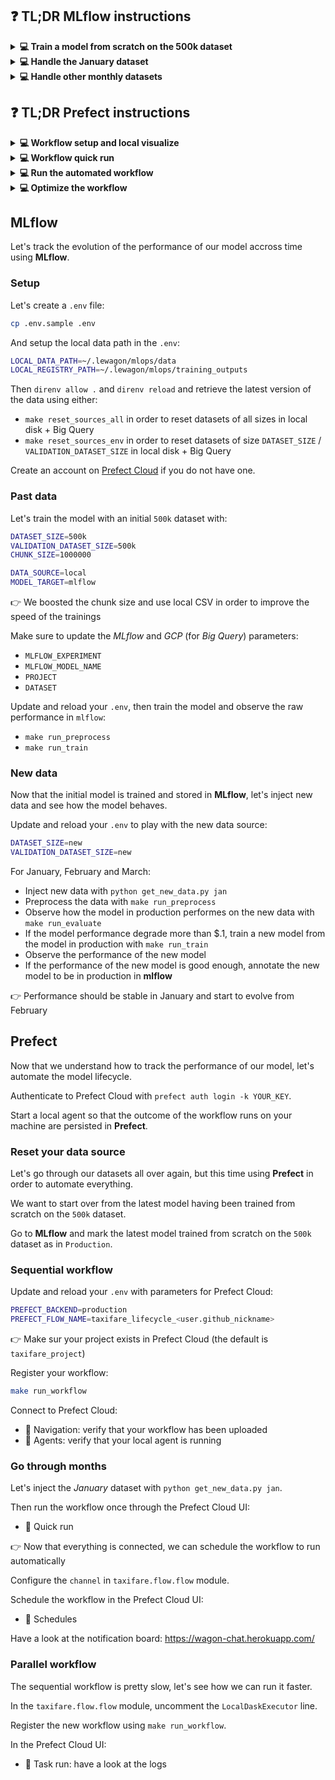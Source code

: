 
[//]: # ( challenge tech stack: mlflow prefect no-livecode )

[//]: # ( challenge instructions )

## ❓ TL;DR MLflow instructions

<details>
  <summary markdown='span'><strong>💻 Train a model from scratch on the 500k dataset</strong></summary>

<details>
  <summary markdown='span'><strong>🎬 Setup the parameters</strong></summary>

  ``` bash
  cp .env.sample .env
  direnv allow
  direnv reload
  ```

</details>

<details>
  <summary markdown='span'><strong>🏋️‍♂️ Train the model</strong></summary>

  ``` bash
  make run_preprocess
  make run_train
  make run_evaluate
  ```
</details>

<details>
  <summary markdown='span'><strong>🏁 Put the model in production</strong></summary>

  In **MLflow** set the model _stage_ as _Production_
</details>

</details>

<details>
  <summary markdown='span'><strong>💻 Handle the January dataset</strong></summary>

<details>
  <summary markdown='span'><strong>🎬 Inject the dataset</strong></summary>

  ``` bash
  python get_new_data.py jan
  ```

</details>

<details>
  <summary markdown='span'><strong>👀 Observe the evolution of the performance</strong></summary>

  The performance of the model in production on the new data seems to be stable.

  👉 No need to train a new model

</details>

</details>

<details>
  <summary markdown='span'><strong>💻 Handle other monthly datasets</strong></summary>

<details>
  <summary markdown='span'><strong>🎬 Inject the monthly dataset</strong></summary>

  ``` bash
  python get_new_data.py jan
  ```

</details>

<details>
  <summary markdown='span'><strong>👀 Observe the evolution of the performance</strong></summary>

  👉 Define with the business a performance threshold on which to act, for example a variation of the performance of $0.3

  🤔 If the performance degrades significantly, train a new model

  🤔 If the performance of the new model is good enough, put it in production

</details>

</details>

## ❓ TL;DR Prefect instructions

<details>
  <summary markdown='span'><strong>💻 Workflow setup and local visualize</strong></summary>

<details>
  <summary markdown='span'><strong>🔑 Authenticate to Prefect</strong></summary>

  ``` bash
  prefect auth login -k YOUR_KEY
  ```

</details>

<details>
  <summary markdown='span'><strong>🎬 Start a Prefect agent</strong></summary>

  ``` bash
  prefect agent local start
  ```

</details>

<details>
  <summary markdown='span'><strong>👀 Visualize the workflow locally</strong></summary>

  ``` bash
  make run_workflow
  ```

</details>

</details>

<details>
  <summary markdown='span'><strong>💻 Workflow quick run</strong></summary>

<details>
  <summary markdown='span'><strong>📝 Register the workflow in Prefect Cloud</strong></summary>

  Set `PREFECT_BACKEND=production` in the `.env` and `direnv reload`.

  In the `taxifare.flow.main` module, comment out the `LocalDaskExecutor` line.

  ``` bash
  make run_workflow
  ```

</details>

<details>
  <summary markdown='span'><strong>🚕 Quick run the workflow</strong></summary>

  Run the workflow in the Prefect UI using _Quick Run_.

</details>

<details>
  <summary markdown='span'><strong>👀 Observe the performance in the notification app</strong></summary>

  Check the performance in [https://wagon-chat.herokuapp.com/<user.github_nickname>].

</details>

</details>

<details>
  <summary markdown='span'><strong>💻 Run the automated workflow</strong></summary>

<details>
  <summary markdown='span'><strong>📆 Schedule the workflow</strong></summary>

  Create a schedule in the Prefect UI.

</details>

<details>
  <summary markdown='span'><strong>♻️ For each month</strong></summary>

  💉 Inject new data

  👀 Observe the performance in the notification app

  🤔 Put the newly trained model in production if appropriate

</details>

</details>

<details>
  <summary markdown='span'><strong>💻 Optimize the workflow</strong></summary>

<details>
  <summary markdown='span'><strong>📝 Register a parallel version of the workflow</strong></summary>

  In the `taxifare.flow.main` module, uncomment the `LocalDaskExecutor` line.

  ``` bash
  make run_workflow
  ```

</details>

<details>
  <summary markdown='span'><strong>👀 Observe the workflow evolution</strong></summary>

  In the Prefect UI, the workflow tasks execute in parallel whenever possible.

</details>

</details>

## MLflow

Let's track the evolution of the performance of our model accross time using **MLflow**.

### Setup

Let's create a `.env` file:

``` bash
cp .env.sample .env
```

And setup the local data path in the `.env`:

``` bash
LOCAL_DATA_PATH=~/.lewagon/mlops/data
LOCAL_REGISTRY_PATH=~/.lewagon/mlops/training_outputs
```

Then `direnv allow .` and `direnv reload` and retrieve the latest version of the data using either:
- `make reset_sources_all` in order to reset datasets of all sizes in local disk + Big Query
- `make reset_sources_env` in order to reset datasets of size `DATASET_SIZE` / `VALIDATION_DATASET_SIZE` in local disk + Big Query

Create an account on [Prefect Cloud](https://www.prefect.io/) if you do not have one.

### Past data

Let's train the model with an initial `500k` dataset with:

``` bash
DATASET_SIZE=500k
VALIDATION_DATASET_SIZE=500k
CHUNK_SIZE=1000000

DATA_SOURCE=local
MODEL_TARGET=mlflow
```

👉 We boosted the chunk size and use local CSV in order to improve the speed of the trainings

Make sure to update the _MLflow_ and _GCP_ (for _Big Query_) parameters:
- `MLFLOW_EXPERIMENT`
- `MLFLOW_MODEL_NAME`
- `PROJECT`
- `DATASET`

Update and reload your `.env`, then train the model and observe the raw performance in `mlflow`:
- `make run_preprocess`
- `make run_train`

### New data

Now that the initial model is trained and stored in **MLflow**, let's inject new data and see how the model behaves.

Update and reload your `.env` to play with the new data source:

``` bash
DATASET_SIZE=new
VALIDATION_DATASET_SIZE=new
```

For January, February and March:
- Inject new data with `python get_new_data.py jan`
- Preprocess the data with `make run_preprocess`
- Observe how the model in production performes on the new data with `make run_evaluate`
- If the model performance degrade more than $.1, train a new model from the model in production with `make run_train`
- Observe the performance of the new model
- If the performance of the new model is good enough, annotate the new model to be in production in **mlflow**

👉 Performance should be stable in January and start to evolve from February

## Prefect

Now that we understand how to track the performance of our model, let's automate the model lifecycle.

Authenticate to Prefect Cloud with `prefect auth login -k YOUR_KEY`.

Start a local agent so that the outcome of the workflow runs on your machine are persisted in **Prefect**.

### Reset your data source

Let's go through our datasets all over again, but this time using **Prefect** in order to automate everything.

We want to start over from the latest model having been trained from scratch on the `500k` dataset.

Go to **MLflow** and mark the latest model trained from scratch on the `500k` dataset as in `Production`.

### Sequential workflow

Update and reload your `.env` with parameters for Prefect Cloud:

``` bash
PREFECT_BACKEND=production
PREFECT_FLOW_NAME=taxifare_lifecycle_<user.github_nickname>
```

👉 Make sur your project exists in Prefect Cloud (the default is `taxifare_project`)

Register your workflow:

``` bash
make run_workflow
```

Connect to Prefect Cloud:
- 👀 Navigation: verify that your workflow has been uploaded
- 👀 Agents: verify that your local agent is running

### Go through months

Let's inject the _January_ dataset with `python get_new_data.py jan`.

Then run the workflow once through the Prefect Cloud UI:
- 👀 Quick run

👉 Now that everything is connected, we can schedule the workflow to run automatically

Configure the `channel` in `taxifare.flow.flow` module.

Schedule the workflow in the Prefect Cloud UI:
- 👀 Schedules

Have a look at the notification board: https://wagon-chat.herokuapp.com/

### Parallel workflow

The sequential workflow is pretty slow, let's see how we can run it faster.

In the `taxifare.flow.flow` module, uncomment the `LocalDaskExecutor` line.

Register the new workflow using `make run_workflow`.

In the Prefect Cloud UI:
- 👀 Task run: have a look at the logs
